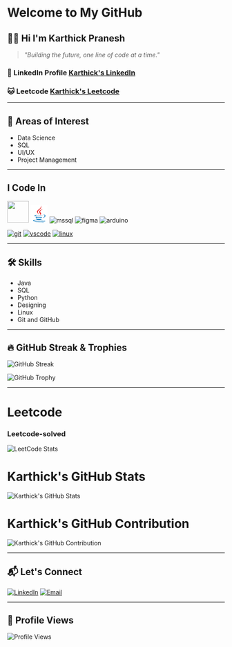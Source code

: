 # Welcome to My GitHub

## 👨‍💻 Hi I'm Karthick Pranesh

> _"Building the future, one line of code at a time."_

### 🔗 LinkedIn Profile [Karthick's LinkedIn](https://www.linkedin.com/in/karthick-pranesh-gsd-762448348/)

### 🐱 Leetcode  [Karthick's Leetcode](https://leetcode.com/u/KarthickPraneshGSD/)

---

## 🌱 Areas of Interest

- Data Science
- SQL
- UI/UX
- Project Management

---

## I Code In

<img height="50" width="50" src="https://img.icons8.com/color/48/000000/python.png" />
<img src="https://raw.githubusercontent.com/devicons/devicon/master/icons/java/java-original.svg" alt="java" width="40" height="40" />
<img src="https://www.svgrepo.com/show/303229/microsoft-sql-server-logo.svg" alt="mssql" width="40" height="40" />
<img height="50" width="50" src="https://upload.wikimedia.org/wikipedia/commons/3/33/Figma-logo.svg" alt="figma" />
<img height="50" width="50" src="https://upload.wikimedia.org/wikipedia/commons/8/87/Arduino_Logo.svg" alt="arduino" />

[![git](https://user-images.githubusercontent.com/80870870/226376967-f464b0a4-5906-4d91-bcab-4176898af55a.png)](https://github.com/surajbhan-3/Skills_logos)
[![vscode](https://user-images.githubusercontent.com/80870870/226378741-10a77626-378c-46c6-8dd4-e08617bcefcd.png)](https://github.com/surajbhan-3/Skills_logos)
[![linux](https://user-images.githubusercontent.com/80870870/226421962-46da77f8-2d0a-47bd-b58a-66f4a9ec0fd4.png)](https://github.com/surajbhan-3/Skills_logos)

---

## 🛠️ Skills

- Java
- SQL
- Python
- Designing
- Linux
- Git and GitHub

---

## 🔥 GitHub Streak & Trophies

![GitHub Streak](https://github-readme-streak-stats.herokuapp.com/?user=KarthickPraneshGSD&theme=radical)

![GitHub Trophy](https://github-profile-trophy.vercel.app/?username=KarthickPraneshGSD&theme=darkhub)

---

# Leetcode

### Leetcode-solved
![LeetCode Stats](https://leetcard.jacoblin.cool/KarthickPraneshGSD?theme=dark&font=Port%20Lligat%20Sans&ext=heatmap)

# Karthick's GitHub Stats
![Karthick's GitHub Stats](https://github-readme-stats.vercel.app/api?username=KarthickPraneshGSD&show_icons=true&theme=radical)

# Karthick's GitHub Contribution
![Karthick's GitHub Contribution](https://github-readme-activity-graph.vercel.app/graph?username=KarthickPraneshGSD&bg_color=141414&color=9e4c98&line=317d4e&point=c478ba&area=true&hide_border=true)

---

## 📬 Let's Connect

[![LinkedIn](https://img.shields.io/badge/LinkedIn-blue?style=flat&logo=linkedin&logoColor=white)](https://www.linkedin.com/in/karthick-pranesh-gsd-762448348/)
[![Email](https://img.shields.io/badge/Email-Here-red?style=flat&logo=gmail&logoColor=white)](mailto:karthikpraneshdhanasekeran@gmail.com)

---

## 👀 Profile Views
![Profile Views](https://komarev.com/ghpvc/?username=KarthickPraneshGSD&label=Profile%20Views&color=blue&style=flat)

